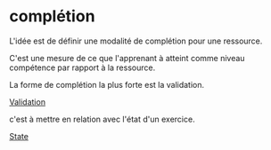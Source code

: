 
# complétion 


L'idée est de définir une modalité de complétion pour une ressource.

C'est une mesure de ce que l'apprenant à atteint comme niveau compétence par rapport à la ressource. 

La forme de complétion la plus forte est la validation.

[Validation](validation.md)

c'est à mettre en relation avec l'état d'un exercice.

[State](state.md)
